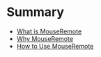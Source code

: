 # Summary

- [What is MouseRemote](./what.md)
- [Why MouseRemote](./why.md)
- [How to Use MouseRemote](./how.md)